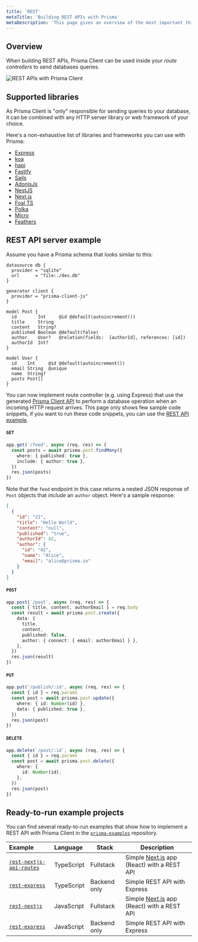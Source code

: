 ```yaml
---
title: 'REST'
metaTitle: 'Building REST APIs with Prisma'
metaDescription: 'This page gives an overview of the most important things when building REST APIs with Prisma. It shows practical examples and the supported libraries.'
---
```


## Overview

When building REST APIs, Prisma Client can be used inside your _route controllers_ to send databases queries.

![REST APIs with Prisma Client](https://imgur.com/5NwAOMt.png)

## Supported libraries

As Prisma Client is "only" responsible for sending queries to your database, it can be combined with any HTTP server library or web framework of your choice.

Here's a non-exhaustive list of libraries and frameworks you can use with Prisma:

- [Express](https://expressjs.com/)
- [koa](https://koajs.com/)
- [hapi](https://hapi.dev/)
- [Fastify](https://www.fastify.io/)
- [Sails](https://sailsjs.com/)
- [AdonisJs](https://adonisjs.com/)
- [NestJS](https://nestjs.com/)
- [Next.js](https://nextjs.org/)
- [Foal TS](https://foalts.org/)
- [Polka](https://github.com/lukeed/polka)
- [Micro](https://github.com/zeit/micro)
- [Feathers](https://feathersjs.com/)

## REST API server example

Assume you have a Prisma schema that looks similar to this:

```prisma
datasource db {
  provider = "sqlite"
  url      = "file:./dev.db"
}

generator client {
  provider = "prisma-client-js"
}

model Post {
  id        Int     @id @default(autoincrement())
  title     String
  content   String?
  published Boolean @default(false)
  author    User?   @relation(fields:  [authorId], references: [id])
  authorId  Int?
}

model User {
  id    Int     @id @default(autoincrement())
  email String  @unique
  name  String?
  posts Post[]
}
```

You can now implement route controller (e.g. using Express) that use the generated [Prisma Client API](../../../reference/tools-and-interfaces/prisma-client/api) to perform a database operation when an incoming HTTP request arrives. This page only shows few sample code snippets, if you want to run these code snippets, you can use the [REST API example](https://github.com/prisma/prisma-examples/tree/latest/typescript/rest-express).

#### `GET`

```ts
app.get('/feed', async (req, res) => {
  const posts = await prisma.post.findMany({
    where: { published: true },
    include: { author: true },
  })
  res.json(posts)
})
```

Note that the `feed` endpoint in this case returns a nested JSON response of `Post` objects that _include_ an `author` object. Here's a sample response:

```json
[
  {
    "id": "21",
    "title": "Hello World",
    "content": "null",
    "published": "true",
    "authorId": 42,
    "author": {
      "id": "42",
      "name": "Alice",
      "email": "alice@prisma.io"
    }
  }
]
```

#### `POST`

```ts
app.post(`/post`, async (req, res) => {
  const { title, content, authorEmail } = req.body
  const result = await prisma.post.create({
    data: {
      title,
      content,
      published: false,
      author: { connect: { email: authorEmail } },
    },
  })
  res.json(result)
})
```

#### `PUT`

```ts
app.put('/publish/:id', async (req, res) => {
  const { id } = req.params
  const post = await prisma.post.update({
    where: { id: Number(id) },
    data: { published: true },
  })
  res.json(post)
})
```

#### `DELETE`

```ts
app.delete(`/post/:id`, async (req, res) => {
  const { id } = req.params
  const post = await prisma.post.delete({
    where: {
      id: Number(id),
    },
  })
  res.json(post)
})
```

## Ready-to-run example projects

You can find several ready-to-run examples that show how to implement a REST API with Prisma Client in the [`prisma-examples`](https://github.com/prisma/prisma-examples/) repository.

| Example                                                                                                             | Language   | Stack        | Description                                                       |
| :------------------------------------------------------------------------------------------------------------------ | :--------- | ------------ | ----------------------------------------------------------------- |
| [`rest-nextjs-api-routes`](https://github.com/prisma/prisma-examples/tree/latest/typescript/rest-nextjs-api-routes) | TypeScript | Fullstack    | Simple [Next.js](https://nextjs.org/) app (React) with a REST API |
| [`rest-express`](https://github.com/prisma/prisma-examples/tree/latest/typescript/rest-express)                     | TypeScript | Backend only | Simple REST API with Express                                      |
| [`rest-nextjs`](https://github.com/prisma/prisma-examples/tree/latest/javascript/rest-nextjs)                       | JavaScript | Fullstack    | Simple [Next.js](https://nextjs.org/) app (React) with a REST API |
| [`rest-express`](https://github.com/prisma/prisma-examples/tree/latest/javascript/rest-express)                     | JavaScript | Backend only | Simple REST API with Express                                      |
